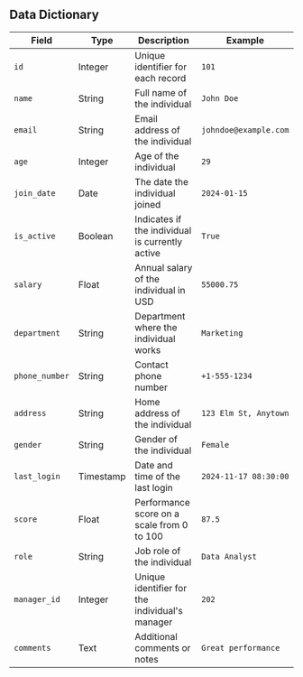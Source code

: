 
## Data Dictionary
| **Field**       | **Type**    | **Description**                                      | **Example**             |
|-----------------|-------------|------------------------------------------------------|-------------------------|
| `id`            | Integer     | Unique identifier for each record                    | `101`                   |
| `name`          | String      | Full name of the individual                          | `John Doe`              |
| `email`         | String      | Email address of the individual                      | `johndoe@example.com`   |
| `age`           | Integer     | Age of the individual                                | `29`                    |
| `join_date`     | Date        | The date the individual joined                       | `2024-01-15`            |
| `is_active`     | Boolean     | Indicates if the individual is currently active      | `True`                  |
| `salary`        | Float       | Annual salary of the individual in USD               | `55000.75`              |
| `department`    | String      | Department where the individual works                | `Marketing`             |
| `phone_number`  | String      | Contact phone number                                 | `+1-555-1234`          |
| `address`       | String      | Home address of the individual                       | `123 Elm St, Anytown`   |
| `gender`        | String      | Gender of the individual                             | `Female`                |
| `last_login`    | Timestamp   | Date and time of the last login                      | `2024-11-17 08:30:00`   |
| `score`         | Float       | Performance score on a scale from 0 to 100           | `87.5`                  |
| `role`          | String      | Job role of the individual                           | `Data Analyst`          |
| `manager_id`    | Integer     | Unique identifier for the individual's manager       | `202`                   |
| `comments`      | Text        | Additional comments or notes                         | `Great performance`     |
